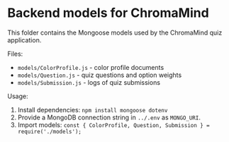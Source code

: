 # Backend models for ChromaMind

This folder contains the Mongoose models used by the ChromaMind quiz application.

Files:
- `models/ColorProfile.js` - color profile documents
- `models/Question.js` - quiz questions and option weights
- `models/Submission.js` - logs of quiz submissions

Usage:
1. Install dependencies: `npm install mongoose dotenv`
2. Provide a MongoDB connection string in `../.env` as `MONGO_URI`.
3. Import models: `const { ColorProfile, Question, Submission } = require('./models');`

